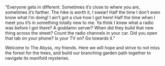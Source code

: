 "Everyone gets in different. Sometimes it’s close to where you are, sometimes it’s farther. The hike is worth it, I swear! Half the time I don’t even know what I’m doing! I ain’t got a clue how I got here! Half the time when I meet you it’s in something totally new to me. Ya think I knew what a radio was before I got there? A goddamn server? When did they build that new thing across the street? Count the radio channels in your car. Did you open that tab on your phone? Is your TV on? Go towards it."

Welcome to The Abyss, my friends. Here we will hope and strive to not miss the forest for the trees, and build our branching garden path together to navigate its manifold mysteries.